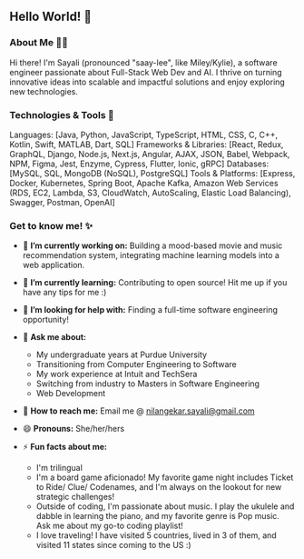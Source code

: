 ## Hello World! 👋

<!--
**SayaliNilangekar/SayaliNilangekar** is a ✨ _special_ ✨ repository because its `README.md` (this file) appears on your GitHub profile.

Here are some ideas to get you started:
-->

### About Me 👩🏻
Hi there! I'm Sayali (pronounced "saay-lee", like Miley/Kylie), a software engineer passionate about Full-Stack Web Dev and AI. I thrive on turning innovative ideas into scalable and impactful solutions and enjoy exploring new technologies.

### Technologies & Tools 🔧
Languages: [Java, Python, JavaScript, TypeScript, HTML, CSS, C, C++, Kotlin, Swift, MATLAB, Dart, SQL]
Frameworks & Libraries: [React, Redux, GraphQL, Django, Node.js, Next.js, Angular, AJAX, JSON, Babel, Webpack, NPM, Figma, Jest, Enzyme, Cypress, Flutter, Ionic, gRPC]
Databases: [MySQL, SQL, MongoDB (NoSQL), PostgreSQL]
Tools & Platforms: [Express, Docker, Kubernetes, Spring Boot, Apache Kafka, Amazon Web Services (RDS, EC2, Lambda, S3, CloudWatch, AutoScaling, Elastic Load Balancing), Swagger, Postman, OpenAI]

### Get to know me! ✨
- 🔭 **I’m currently working on:**  Building a mood-based movie and music recommendation system, integrating machine learning models into a web application.
- 🌱 **I’m currently learning:** Contributing to open source! Hit me up if you have any tips for me :)
- 🤔 **I’m looking for help with:** Finding a full-time software engineering opportunity!
- 💬 **Ask me about:** 
  * My undergraduate years at Purdue University
  * Transitioning from Computer Engineering to Software
  * My work experience at Intuit and TechSera
  * Switching from industry to Masters in Software Engineering
  * Web Development
   
- 📧 **How to reach me:** Email me @ nilangekar.sayali@gmail.com
- 😄 **Pronouns:** She/her/hers
- ⚡ **Fun facts about me:** 
  * I'm trilingual
  * I'm a board game aficionado! My favorite game night includes Ticket to Ride/ Clue/ Codenames, and I'm always on the lookout for new strategic challenges!
  * Outside of coding, I'm passionate about music. I play the ukulele and dabble in learning the piano, and my favorite genre is Pop music. Ask me about my go-to coding playlist!
  * I love traveling! I have visited 5 countries, lived in 3 of them, and visited 11 states since coming to the US :)



